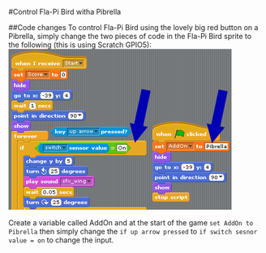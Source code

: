 #Control Fla-Pi Bird witha Pibrella

##Code changes
To control Fla-Pi Bird using the lovely big red button on a Pibrella, simply change the two pieces of code in the Fla-Pi Bird sprite to the following (this is using Scratch GPIO5):  
![Pibrella Control](https://github.com/AllenHeard/Fla-Pi-Bird/blob/master/Code%20Blocks%20by%20Lesson/7%20Pibrella/Code%20Changes%20Fla-Pi%20Bird%20Brella.fw.png?raw=true)  
  
Create a variable called AddOn and at the start of the game ```set AddOn to Pibrella``` then simply change the ```if up arrow pressed``` to ```if switch sesnor value = on``` to change the input.
